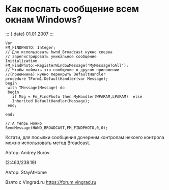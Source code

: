 Как послать сообщение всем окнам Windows?
=========================================

::: {.date}
01.01.2007
:::

    Var
    FM_FINDPHOTO: Integer;
    // Для использовать hwnd_Broadcast нужно сперва
    // зарегистрировать уникальное сообщение
    Initialization
    FM_FindPhoto:=RegisterWindowMessage('MyMessageToAll');
    // Чтобы поймать это сообщение в другом приложении
    //(приемнике) нужно перекрыть DefaultHandler
    procedure TForm1.DefaultHandler(var Message);
    begin
     with TMessage(Message) do
     begin
       if Msg = Fm_FindPhoto then MyHandler(WPARAM,LPARAM)  else
       Inherited DefaultHandler(Message);
     end;
     
    end;
     
    // А тепрь можно
    SendMessage(HWND_BROADCAST,FM_FINDPHOTO,0,0);

Кстати, для посылки сообщения дочерним контролам некоего контрола можно
использовать метод Broadcast.

Автор: Andrey Burov

(2:463/238.19)

Автор: StayAtHome

Взято с Vingrad.ru <https://forum.vingrad.ru>
